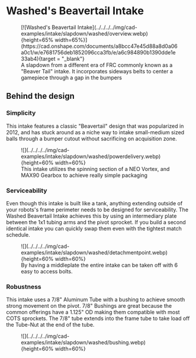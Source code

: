 <meta property="og:title" content='Intake CAD Example: Washed "Beavertail" Intake'>
<meta property="og:type" content="website">
<meta property="og:url" content="https://www.frcdesign.org/cad-examples/intake/slapdown/examples/washed/">
<meta property="og:image" content="https://www.frcdesign.org/img/cad-examples/intake/slapdown/washed/overview.webp">
<meta name="theme-color" content="#4CAE4F">
<meta name="twitter:card" content="summary_large_image">

# Washed's Beavertail Intake

<figure markdown="span">
[![Washed's Beavertail Intake](../../../../img/cad-examples/intake/slapdown/washed/overview.webp){height=65% width=65%}](https://cad.onshape.com/documents/a8bcc47e45d88a8d0a06a0c1/w/e7681756deb1852096cca3fb/e/a6c984890b1390dde1e33ab4){target = "_blank"}
<figcaption>A slapdown from a different era of FRC commonly known as a "Beaver Tail" intake. It incorporates sideways belts to center a gamepiece through a gap in the bumpers</figcaption>
</figure>


## Behind the design

### Simplicity
This intake features a classic "Beavertail" design that was popularized in 2012, and has stuck around as a niche way to intake small-medium sized balls through a bumper cutout without sacrificing on acquisition zone.

<figure markdown="span">
![](../../../../img/cad-examples/intake/slapdown/washed/powerdelivery.webp){height=60% width=60%}
<figcaption>This intake utilizes the spinning section of a NEO Vortex, and MAX90 Gearbox to achieve really simple packaging</figcaption>
</figure>

### Serviceability
Even though this intake is built like a tank, anything extending outside of your robots's frame perimeter needs to be designed for serviceability. The Washed Beavertail Intake achieves this by using an intermediary plate between the 1x1 tubing arms and the pivot sprocket. If you build a second identical intake you can quickly swap them even with the tightest match schedule.

<figure markdown="span">
![](../../../../img/cad-examples/intake/slapdown/washed/detachmentpoint.webp){height=60% width=60%}
<figcaption>By having a middleplate the entire intake can be taken off with 6 easy to access bolts.</figcaption>
</figure>


### Robustness
This intake uses a 7/8" Aluminum Tube with a bushing to achieve smooth strong movement on the pivot. 7/8" Bushings are great because the common offerings have a 1.125" OD making them compatible with most COTS sprockets. The 7/8" tube extends into the frame tube to take load off the Tube-Nut at the end of the tube.

<figure markdown="span">
![](../../../../img/cad-examples/intake/slapdown/washed/bushing.webp){height=60% width=60%}
</figure>